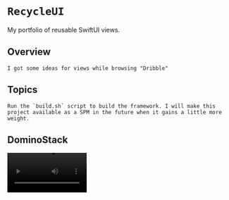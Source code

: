 # ``RecycleUI``

My portfolio of reusable SwiftUI views.

## Overview
    I got some ideas for views while browsing "Dribble"
## Topics
    Run the `build.sh` script to build the framework. I will make this project available as a SPM in the future when it gains a little more weight.

<h2>DominoStack</h2>
<video src='https://drive.google.com/file/d/1ga80WkBifqTjPaPYba9HktmbDA4pEtZH/view?usp=sharing' width=180/>

### <!--@START_MENU_TOKEN@-->Group<!--@END_MENU_TOKEN@-->

- <!--@START_MENU_TOKEN@-->``Symbol``<!--@END_MENU_TOKEN@-->
